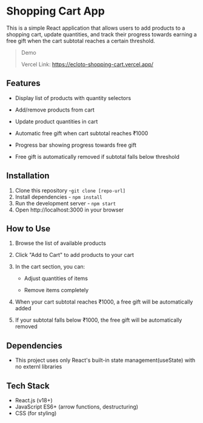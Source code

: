 # Shopping Cart App

This is a simple React application that allows users to add products to a shopping cart, update quantities, and track their progress towards earning a free gift when the cart subtotal reaches a certain threshold.

> Demo
>
> Vercel Link: https://ecloto-shopping-cart.vercel.app/

## Features

- Display list of products with quantity selectors

- Add/remove products from cart

- Update product quantities in cart

- Automatic free gift when cart subtotal reaches ₹1000

- Progress bar showing progress towards free gift

- Free gift is automatically removed if subtotal falls below threshold

## Installation

1. Clone this repository -`git clone [repo-url]`
2. Install dependencies - `npm install`
3. Run the development server - `npm start`
4. Open http://localhost:3000 in your browser

## How to Use

1. Browse the list of available products

2. Click "Add to Cart" to add products to your cart

3. In the cart section, you can:

   - Adjust quantities of items

   - Remove items completely

4. When your cart subtotal reaches ₹1000, a free gift will be automatically added

5. If your subtotal falls below ₹1000, the free gift will be automatically removed

## Dependencies

- This project uses only React's built-in state management(useState) with no externl libraries

## Tech Stack

- React.js (v18+)
- JavaScript ES6+ (arrow functions, destructuring)
- CSS (for styling)
